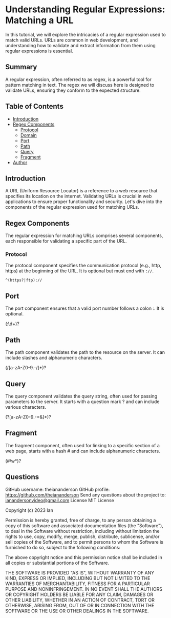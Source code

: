 # Understanding Regular Expressions: Matching a URL

In this tutorial, we will explore the intricacies of a regular expression used to match valid URLs. URLs are common in web development, and understanding how to validate and extract information from them using regular expressions is essential.

## Summary

A regular expression, often referred to as regex, is a powerful tool for pattern matching in text. The regex we will discuss here is designed to validate URLs, ensuring they conform to the expected structure.

## Table of Contents

- [Introduction](#introduction)
- [Regex Components](#regex-components)
  - [Protocol](#protocol)
  - [Domain](#domain)
  - [Port](#port)
  - [Path](#path)
  - [Query](#query)
  - [Fragment](#fragment)
- [Author](#author)

## Introduction

A URL (Uniform Resource Locator) is a reference to a web resource that specifies its location on the internet. Validating URLs is crucial in web applications to ensure proper functionality and security. Let's dive into the components of the regular expression used for matching URLs.

## Regex Components

The regular expression for matching URLs comprises several components, each responsible for validating a specific part of the URL.

### Protocol

The protocol component specifies the communication protocol (e.g., http, https) at the beginning of the URL. It is optional but must end with `://`.

```regex
^(https?|ftp)://
```

## Port

The port component ensures that a valid port number follows a colon :. It is optional.


(:\d+)?

## Path

The path component validates the path to the resource on the server. It can include slashes and alphanumeric characters.

(/[a-zA-Z0-9.-/]\*)?

## Query
The query component validates the query string, often used for passing parameters to the server. It starts with a question mark ? and can include various characters.


(\?[a-zA-Z0-9.-=&]\*)?

## Fragment
The fragment component, often used for linking to a specific section of a web page, starts with a hash # and can include alphanumeric characters.


(#\w\*)?

## Questions
GitHub username: theiananderson
GitHub profile: https://github.com/theiananderson
Send any questions about the project to: ianandersonvideo@gmail.com
License
MIT License

Copyright (c) 2023 Ian

Permission is hereby granted, free of charge, to any person obtaining a copy of this software and associated documentation files (the "Software"), to deal in the Software without restriction, including without limitation the rights to use, copy, modify, merge, publish, distribute, sublicense, and/or sell copies of the Software, and to permit persons to whom the Software is furnished to do so, subject to the following conditions:

The above copyright notice and this permission notice shall be included in all copies or substantial portions of the Software.

THE SOFTWARE IS PROVIDED "AS IS", WITHOUT WARRANTY OF ANY KIND, EXPRESS OR IMPLIED, INCLUDING BUT NOT LIMITED TO THE WARRANTIES OF MERCHANTABILITY, FITNESS FOR A PARTICULAR PURPOSE AND NONINFRINGEMENT. IN NO EVENT SHALL THE AUTHORS OR COPYRIGHT HOLDERS BE LIABLE FOR ANY CLAIM, DAMAGES OR OTHER LIABILITY, WHETHER IN AN ACTION OF CONTRACT, TORT OR OTHERWISE, ARISING FROM, OUT OF OR IN CONNECTION WITH THE SOFTWARE OR THE USE OR OTHER DEALINGS IN THE SOFTWARE.
